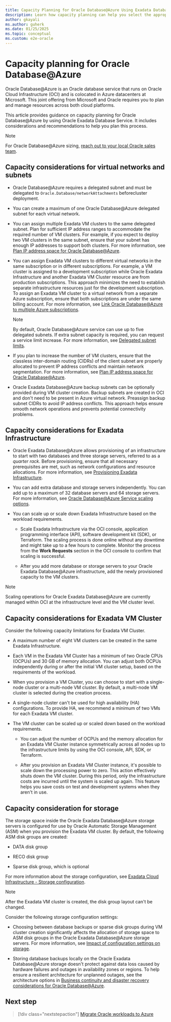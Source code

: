 ```yaml
---
title: Capacity Planning for Oracle Database@Azure Using Exadata Database Service
description: Learn how capacity planning can help you select the appropriate infrastructure for Oracle workloads on Oracle Database@Azure.
author: gkayali
ms.author: guherk
ms.date: 01/25/2025
ms.topic: conceptual
ms.custom: e2e-oracle
---
```


# Capacity planning for Oracle Database@Azure

Oracle Database@Azure is an Oracle database service that runs on Oracle Cloud Infrastructure (OCI) and is colocated in Azure datacenters at Microsoft. This joint offering from Microsoft and Oracle requires you to plan and manage resources across both cloud platforms.

This article provides guidance on capacity planning for Oracle Database@Azure by using Oracle Exadata Database Service. It includes considerations and recommendations to help you plan this process.

> [!NOTE]
> For Oracle Database@Azure sizing, [reach out to your local Oracle sales team](https://www.oracle.com/cloud/azure/oracle-database-at-azure/).

## Capacity considerations for virtual networks and subnets

- Oracle Database@Azure requires a delegated subnet and must be delegated to `Oracle.Database/networkAttachments` before​ cluster deployment.

- You can create a maximum of one Oracle Database@Azure delegated subnet for each virtual network.

- You can assign multiple Exadata VM clusters to the same delegated subnet. Plan for sufficient IP address ranges to accommodate the required number of VM clusters. For example, if you expect to deploy two VM clusters in the same subnet, ensure that your subnet has enough IP addresses to support both clusters. For more information, see [Plan IP address space for Oracle Database@Azure](/azure/oracle/oracle-db/oracle-database-plan-ip).

- You can assign Exadata VM clusters to different virtual networks in the same subscription or in different subscriptions. For example, a VM cluster is assigned to a development subscription while Oracle Exadata Infrastructure and another Exadata VM Cluster resource are from production subscriptions. This approach minimizes the need to establish separate infrastructure resources just for the development subscription. To assign an Exadata VM cluster to a virtual network from a separate Azure subscription, ensure that both subscriptions are under the same billing account. For more information, see [Link Oracle Database@Azure to multiple Azure subscriptions](/azure/oracle/oracle-db/link-oracle-database-multiple-subscription).

    > [!NOTE]
    > By default, Oracle Database@Azure service can use up to five delegated subnets. If extra subnet capacity is required, you can request a service limit increase. For more information, see [Delegated subnet limits](/azure/oracle/oracle-db/oracle-database-delegated-subnet-limits).

- If you plan to increase the number of VM clusters, ensure that the classless inter-domain routing (CIDRs) of the client subnet are properly allocated to prevent IP address conflicts and maintain network segmentation. For more information, see [Plan IP address space for Oracle Database@Azure](/azure/oracle/oracle-db/oracle-database-plan-ip).

- Oracle Exadata Database@Azure backup subnets can be optionally provided during VM cluster creation. Backup subnets are created in OCI and don't need to be present in Azure virtual network. Preassign backup subnet CIDRs to avoid IP address conflicts. This approach helps ensure smooth network operations and prevents potential connectivity problems.

## Capacity considerations for Exadata Infrastructure

- Oracle Exadata Database@Azure allows provisioning of an infrastructure to start with two databases and three storage servers, referred to as a *quarter rack*. Before provisioning, ensure that all necessary prerequisites are met, such as network configurations and resource allocations. For more information, see [Provisioning Exadata Infrastructure](https://docs.oracle.com/iaas/Content/database-at-azure-exadata/odexa-provisioning-exadata-infrastructure.html).

- You can add extra database and storage servers independently. You can add up to a maximum of 32 database servers and 64 storage servers. For more information, see [Oracle Database@Azure Service scaling options](https://docs.oracle.com/iaas/exadatacloud/doc/exa-service-desc.html#ECSCM-GUID-EC1A62C6-DDA1-4F39-B28C-E5091A205DD3).

- You can scale up or scale down Exadata Infrastructure based on the workload requirements.

  - Scale Exadata Infrastructure via the OCI console, application programming interface (API), software development kit (SDK), or Terraform. The scaling process is done online without any downtime and might take up to a few hours to complete. Monitor the process from the **Work Requests** section in the OCI console to confirm that scaling is successful.
  
  - After you add more database or storage servers to your Oracle Exadata Database@Azure infrastructure, add the newly provisioned capacity to the VM clusters.

> [!NOTE]
> Scaling operations for Oracle Exadata Database@Azure are currently managed within OCI at the infrastructure level and the VM cluster level.

## Capacity considerations for Exadata VM Cluster

Consider the following capacity limitations for Exadata VM Cluster.

- A maximum number of eight VM clusters can be created in the same Exadata Infrastructure.

- Each VM in the Exadata VM Cluster has a minimum of two Oracle CPUs (OCPUs) and 30 GB of memory allocation. You can adjust both OCPUs independently during or after the initial VM cluster setup, based on the requirements of the workload.

- When you provision a VM Cluster, you can choose to start with a single-node cluster or a multi-node VM cluster. By default, a multi-node VM cluster is selected during the creation process.

- A single-node cluster can't be used for high availability (HA) configurations. To provide HA, we recommend a minimum of two VMs for each Exadata VM cluster.

- The VM cluster can be scaled up or scaled down based on the workload requirements.

  - You can adjust the number of OCPUs and the memory allocation for an Exadata VM Cluster instance symmetrically across all nodes up to the infrastructure limits by using the OCI console, API, SDK, or Terraform.
  
  - After you provision an Exadata VM Cluster instance, it's possible to scale down the processing power to zero. This action effectively shuts down the VM cluster. During this period, only the infrastructure costs are incurred until the system is scaled up again. This feature helps you save costs on test and development systems when they aren't in use.

## Capacity consideration for storage

The storage space inside the Oracle Exadata Database@Azure storage servers is configured for use by Oracle Automatic Storage Management (ASM) when you provision the Exadata VM cluster. By default, the following ASM disk groups are created:

- DATA disk group
  
- RECO disk group
  
- Sparse disk group, which is optional

For more information about the storage configuration, see [Exadata Cloud Infrastructure - Storage configuration](https://docs.oracle.com/iaas/exadatacloud/doc/ecs-storage-config.html).

> [!NOTE]
> After the Exadata VM cluster is created, the disk group layout can't be changed.

Consider the following storage configuration settings:

- Choosing between database backups or sparse disk groups during VM cluster creation significantly affects the allocation of storage space to ASM disk groups in the Oracle Exadata Database@Azure storage servers. For more information, see [Impact of configuration settings on storage](https://docs.oracle.com/iaas/exadatacloud/doc/ecs-storage-config.html#ECSCM-GUID-925DAEBF-4693-4AC6-80E1-15D7121F80A9).
  
- Storing database backups locally on the Oracle Exadata Database@Azure storage doesn't protect against data loss caused by hardware failures and outages in availability zones or regions. To help ensure a resilient architecture for unplanned outages, see the architecture options in [Business continuity and disaster recovery considerations for Oracle Database@Azure](./oracle-disaster-recovery-oracle-database-azure.md).

## Next step

> [!div class="nextstepaction"]
> [Migrate Oracle workloads to Azure](./oracle-migration-planning.md)
